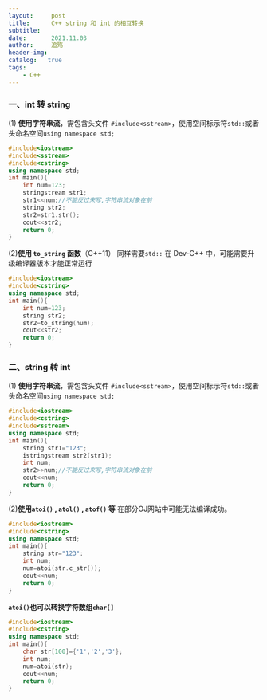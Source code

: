 ```yaml
---
layout:     post
title:      C++ string 和 int 的相互转换
subtitle:   
date:       2021.11.03
author:     追殇
header-img: 
catalog:   true
tags:
    - C++
---
```

### 一、int 转 string

(1) **使用字符串流**，需包含头文件 `#include<sstream>`，使用空间标示符`std::`或者头命名空间`using namespace std;`
```cpp
#include<iostream>
#include<sstream>
#include<cstring>
using namespace std;
int main(){
    int num=123;
    stringstream str1;
    str1<<num;//不能反过来写,字符串流对象在前
    string str2;
    str2=str1.str();
    cout<<str2;
    return 0;
} 
```
(2)**使用 `to_string` 函数**（C++11）
同样需要`std::`
在 Dev-C++ 中，可能需要升级编译器版本才能正常运行
```cpp
#include<iostream>
#include<cstring>
using namespace std;
int main(){
    int num=123;
    string str2;
    str2=to_string(num);
    cout<<str2;
    return 0;
} 
```

### 二、string 转 int
(1) **使用字符串流**，需包含头文件 `#include<sstream>`，使用空间标示符`std::`或者头命名空间`using namespace std;`

```cpp
#include<iostream>
#include<cstring>
#include<sstream>
using namespace std;
int main(){
    string str1="123";
    istringstream str2(str1);
    int num;
    str2>>num;//不能反过来写,字符串流对象在前
    cout<<num;
    return 0;
}
```

(2)**使用`atoi()` , `atol()` , `atof()` 等**
在部分OJ网站中可能无法编译成功。

```cpp
#include<iostream>
#include<cstring>
using namespace std;
int main(){
    string str="123";
    int num;
    num=atoi(str.c_str());
    cout<<num; 
    return 0;
} 
```
**`atoi()`也可以转换字符数组`char[]`**

```cpp
#include<iostream>
#include<cstring>
using namespace std;
int main(){
    char str[100]={'1','2','3'};
    int num;
    num=atoi(str);
    cout<<num; 
    return 0;
} 
```
